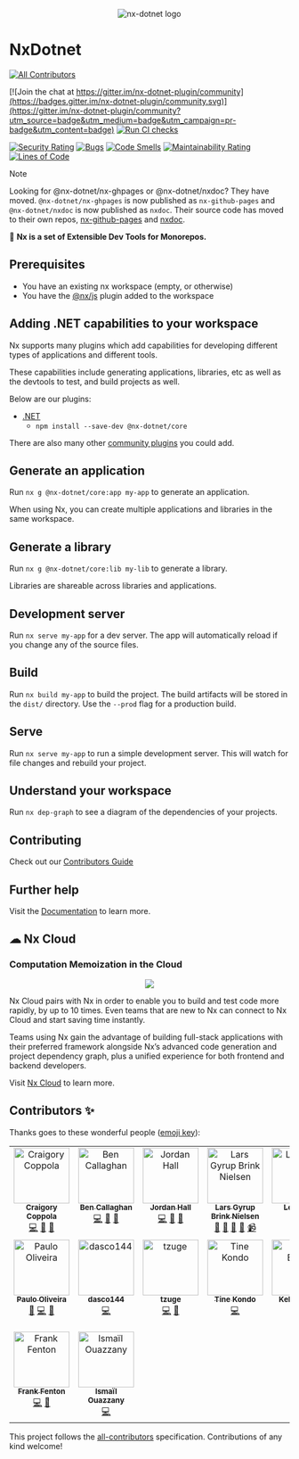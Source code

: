<p style="text-align: center;">
  <image src="https://raw.githubusercontent.com/nx-dotnet/nx-dotnet/master/assets/color.svg" alt="nx-dotnet logo"/>
</p>

# NxDotnet

<!-- ALL-CONTRIBUTORS-BADGE:START - Do not remove or modify this section -->

[![All Contributors](https://img.shields.io/badge/all_contributors-16-orange.svg?style=flat-square)](#contributors-)

<!-- ALL-CONTRIBUTORS-BADGE:END -->

[![Join the chat at https://gitter.im/nx-dotnet-plugin/community](https://badges.gitter.im/nx-dotnet-plugin/community.svg)](https://gitter.im/nx-dotnet-plugin/community?utm_source=badge&utm_medium=badge&utm_campaign=pr-badge&utm_content=badge) [![Run CI checks](https://github.com/nx-dotnet/nx-dotnet/actions/workflows/main.yml/badge.svg?branch=master)](https://github.com/nx-dotnet/nx-dotnet/actions/workflows/main.yml)

[![Security Rating](https://sonarcloud.io/api/project_badges/measure?project=nx-dotnet_nx-dotnet&metric=security_rating)](https://sonarcloud.io/dashboard?id=nx-dotnet_nx-dotnet) [![Bugs](https://sonarcloud.io/api/project_badges/measure?project=nx-dotnet_nx-dotnet&metric=bugs)](https://sonarcloud.io/dashboard?id=nx-dotnet_nx-dotnet) [![Code Smells](https://sonarcloud.io/api/project_badges/measure?project=nx-dotnet_nx-dotnet&metric=code_smells)](https://sonarcloud.io/dashboard?id=nx-dotnet_nx-dotnet) [![Maintainability Rating](https://sonarcloud.io/api/project_badges/measure?project=nx-dotnet_nx-dotnet&metric=sqale_rating)](https://sonarcloud.io/dashboard?id=nx-dotnet_nx-dotnet) [![Lines of Code](https://sonarcloud.io/api/project_badges/measure?project=nx-dotnet_nx-dotnet&metric=ncloc)](https://sonarcloud.io/dashboard?id=nx-dotnet_nx-dotnet)

> [!NOTE]  
> Looking for @nx-dotnet/nx-ghpages or @nx-dotnet/nxdoc? They have moved. `@nx-dotnet/nx-ghpages` is now published as `nx-github-pages` and `@nx-dotnet/nxdoc` is now published as `nxdoc`. Their source code has moved to their own repos, [nx-github-pages](https://github.com/agentender/nx-github-pages) and [nxdoc](https://github.com/agentender/nxdoc).

🔎 **Nx is a set of Extensible Dev Tools for Monorepos.**

## Prerequisites

- You have an existing nx workspace (empty, or otherwise)
- You have the [@nx/js](https://www.npmjs.com/package/@nx/js) plugin added to the workspace

## Adding .NET capabilities to your workspace

Nx supports many plugins which add capabilities for developing different types of applications and different tools.

These capabilities include generating applications, libraries, etc as well as the devtools to test, and build projects as well.

Below are our plugins:

- [.NET](https://docs.microsoft.com/en-us/dotnet/)
  - `npm install --save-dev @nx-dotnet/core`

There are also many other [community plugins](https://nx.dev/community) you could add.

## Generate an application

Run `nx g @nx-dotnet/core:app my-app` to generate an application.

When using Nx, you can create multiple applications and libraries in the same workspace.

## Generate a library

Run `nx g @nx-dotnet/core:lib my-lib` to generate a library.

Libraries are shareable across libraries and applications.

## Development server

Run `nx serve my-app` for a dev server. The app will automatically reload if you change any of the source files.

<!--
## Code scaffolding

Run `nx g @nx/react:component my-component --project=my-app` to generate a new component.
-->

## Build

Run `nx build my-app` to build the project. The build artifacts will be stored in the `dist/` directory. Use the `--prod` flag for a production build.

## Serve

Run `nx serve my-app` to run a simple development server. This will watch for file changes and rebuild your project.

## Understand your workspace

Run `nx dep-graph` to see a diagram of the dependencies of your projects.

## Contributing

Check out our [Contributors Guide](CONTRIBUTING.md)

## Further help

Visit the [Documentation](https://nx-dotnet.com) to learn more.

## ☁ Nx Cloud

### Computation Memoization in the Cloud

<p align="center"><img src="https://raw.githubusercontent.com/nrwl/nx/master/images/nx-cloud-card.png"></p>

Nx Cloud pairs with Nx in order to enable you to build and test code more rapidly, by up to 10 times. Even teams that are new to Nx can connect to Nx Cloud and start saving time instantly.

Teams using Nx gain the advantage of building full-stack applications with their preferred framework alongside Nx’s advanced code generation and project dependency graph, plus a unified experience for both frontend and backend developers.

Visit [Nx Cloud](https://nx.app/) to learn more.

## Contributors ✨

Thanks goes to these wonderful people ([emoji key](https://allcontributors.org/docs/en/emoji-key)):

<!-- ALL-CONTRIBUTORS-LIST:START - Do not remove or modify this section -->
<!-- prettier-ignore-start -->
<!-- markdownlint-disable -->
<table>
  <tbody>
    <tr>
      <td align="center" valign="top" width="14.28%"><a href="https://github.com/agentender"><img src="https://avatars.githubusercontent.com/u/6933928?v=4?s=100" width="100px;" alt="Craigory Coppola"/><br /><sub><b>Craigory Coppola</b></sub></a><br /><a href="https://github.com/nx-dotnet/nx-dotnet/commits?author=AgentEnder" title="Code">💻</a> <a href="#design-AgentEnder" title="Design">🎨</a> <a href="#ideas-AgentEnder" title="Ideas, Planning, & Feedback">🤔</a></td>
      <td align="center" valign="top" width="14.28%"><a href="https://github.com/bcallaghan-et"><img src="https://avatars.githubusercontent.com/u/44448874?v=4?s=100" width="100px;" alt="Ben Callaghan"/><br /><sub><b>Ben Callaghan</b></sub></a><br /><a href="https://github.com/nx-dotnet/nx-dotnet/commits?author=bcallaghan-et" title="Code">💻</a> <a href="#design-bcallaghan-et" title="Design">🎨</a> <a href="#userTesting-bcallaghan-et" title="User Testing">📓</a></td>
      <td align="center" valign="top" width="14.28%"><a href="https://github.com/jordan-hall"><img src="https://avatars.githubusercontent.com/u/2092344?v=4?s=100" width="100px;" alt="Jordan Hall"/><br /><sub><b>Jordan Hall</b></sub></a><br /><a href="https://github.com/nx-dotnet/nx-dotnet/commits?author=Jordan-Hall" title="Code">💻</a> <a href="#design-Jordan-Hall" title="Design">🎨</a> <a href="#ideas-Jordan-Hall" title="Ideas, Planning, & Feedback">🤔</a></td>
      <td align="center" valign="top" width="14.28%"><a href="https://dev.to/layzee"><img src="https://avatars.githubusercontent.com/u/6364586?v=4?s=100" width="100px;" alt="Lars Gyrup Brink Nielsen"/><br /><sub><b>Lars Gyrup Brink Nielsen</b></sub></a><br /><a href="https://github.com/nx-dotnet/nx-dotnet/commits?author=LayZeeDK" title="Documentation">📖</a> <a href="#userTesting-LayZeeDK" title="User Testing">📓</a> <a href="https://github.com/nx-dotnet/nx-dotnet/issues?q=author%3ALayZeeDK" title="Bug reports">🐛</a> <a href="#blog-LayZeeDK" title="Blogposts">📝</a> <a href="#video-LayZeeDK" title="Videos">📹</a></td>
      <td align="center" valign="top" width="14.28%"><a href="https://www.linkedin.com/in/leon-chi-495a93171/"><img src="https://avatars.githubusercontent.com/u/6677963?v=4?s=100" width="100px;" alt="Leon Chi"/><br /><sub><b>Leon Chi</b></sub></a><br /><a href="https://github.com/nx-dotnet/nx-dotnet/commits?author=jimsleon" title="Code">💻</a></td>
      <td align="center" valign="top" width="14.28%"><a href="http://www.rumr.co.uk"><img src="https://avatars.githubusercontent.com/u/1983638?v=4?s=100" width="100px;" alt="Tom Davis"/><br /><sub><b>Tom Davis</b></sub></a><br /><a href="https://github.com/nx-dotnet/nx-dotnet/commits?author=photomoose" title="Code">💻</a></td>
      <td align="center" valign="top" width="14.28%"><a href="https://github.com/pemsbr"><img src="https://avatars.githubusercontent.com/u/4513618?v=4?s=100" width="100px;" alt="Pedro Rodrigues"/><br /><sub><b>Pedro Rodrigues</b></sub></a><br /><a href="https://github.com/nx-dotnet/nx-dotnet/commits?author=pemsbr" title="Code">💻</a></td>
    </tr>
    <tr>
      <td align="center" valign="top" width="14.28%"><a href="https://github.com/asinino"><img src="https://avatars.githubusercontent.com/u/32019405?v=4?s=100" width="100px;" alt="Paulo Oliveira"/><br /><sub><b>Paulo Oliveira</b></sub></a><br /><a href="https://github.com/nx-dotnet/nx-dotnet/commits?author=asinino" title="Documentation">📖</a> <a href="https://github.com/nx-dotnet/nx-dotnet/commits?author=asinino" title="Code">💻</a> <a href="https://github.com/nx-dotnet/nx-dotnet/issues?q=author%3Aasinino" title="Bug reports">🐛</a></td>
      <td align="center" valign="top" width="14.28%"><a href="https://github.com/dasco144"><img src="https://avatars.githubusercontent.com/u/10575019?v=4?s=100" width="100px;" alt="dasco144"/><br /><sub><b>dasco144</b></sub></a><br /><a href="https://github.com/nx-dotnet/nx-dotnet/commits?author=dasco144" title="Code">💻</a></td>
      <td align="center" valign="top" width="14.28%"><a href="https://github.com/tzuge"><img src="https://avatars.githubusercontent.com/u/47162374?v=4?s=100" width="100px;" alt="tzuge"/><br /><sub><b>tzuge</b></sub></a><br /><a href="https://github.com/nx-dotnet/nx-dotnet/commits?author=tzuge" title="Code">💻</a> <a href="#design-tzuge" title="Design">🎨</a></td>
      <td align="center" valign="top" width="14.28%"><a href="https://www.tinesoft.com"><img src="https://avatars.githubusercontent.com/u/4053092?v=4?s=100" width="100px;" alt="Tine Kondo"/><br /><sub><b>Tine Kondo</b></sub></a><br /><a href="https://github.com/nx-dotnet/nx-dotnet/commits?author=tinesoft" title="Code">💻</a></td>
      <td align="center" valign="top" width="14.28%"><a href="https://github.com/kellyrbourg"><img src="https://avatars.githubusercontent.com/u/75750051?v=4?s=100" width="100px;" alt="Kelly Bourg"/><br /><sub><b>Kelly Bourg</b></sub></a><br /><a href="https://github.com/nx-dotnet/nx-dotnet/commits?author=kellyrbourg" title="Code">💻</a></td>
      <td align="center" valign="top" width="14.28%"><a href="https://github.com/Tungsten78"><img src="https://avatars.githubusercontent.com/u/3805338?v=4?s=100" width="100px;" alt="Christopher Leigh"/><br /><sub><b>Christopher Leigh</b></sub></a><br /><a href="https://github.com/nx-dotnet/nx-dotnet/commits?author=Tungsten78" title="Tests">⚠️</a> <a href="https://github.com/nx-dotnet/nx-dotnet/commits?author=Tungsten78" title="Code">💻</a> <a href="https://github.com/nx-dotnet/nx-dotnet/commits?author=Tungsten78" title="Documentation">📖</a></td>
      <td align="center" valign="top" width="14.28%"><a href="https://github.com/Soulusions"><img src="https://avatars.githubusercontent.com/u/30294266?v=4?s=100" width="100px;" alt="Soulusions"/><br /><sub><b>Soulusions</b></sub></a><br /><a href="https://github.com/nx-dotnet/nx-dotnet/commits?author=Soulusions" title="Code">💻</a></td>
    </tr>
    <tr>
      <td align="center" valign="top" width="14.28%"><a href="https://github.com/EchelonFour"><img src="https://avatars.githubusercontent.com/u/1086789?v=4?s=100" width="100px;" alt="Frank Fenton"/><br /><sub><b>Frank Fenton</b></sub></a><br /><a href="https://github.com/nx-dotnet/nx-dotnet/commits?author=EchelonFour" title="Code">💻</a> <a href="https://github.com/nx-dotnet/nx-dotnet/issues?q=author%3AEchelonFour" title="Bug reports">🐛</a></td>
      <td align="center" valign="top" width="14.28%"><a href="https://github.com/Tommy228"><img src="https://avatars.githubusercontent.com/u/4687985?v=4?s=100" width="100px;" alt="Ismaïl Ouazzany"/><br /><sub><b>Ismaïl Ouazzany</b></sub></a><br /><a href="https://github.com/nx-dotnet/nx-dotnet/commits?author=Tommy228" title="Code">💻</a></td>
    </tr>
  </tbody>
</table>

<!-- markdownlint-restore -->
<!-- prettier-ignore-end -->

<!-- ALL-CONTRIBUTORS-LIST:END -->

This project follows the [all-contributors](https://github.com/all-contributors/all-contributors) specification. Contributions of any kind welcome!
